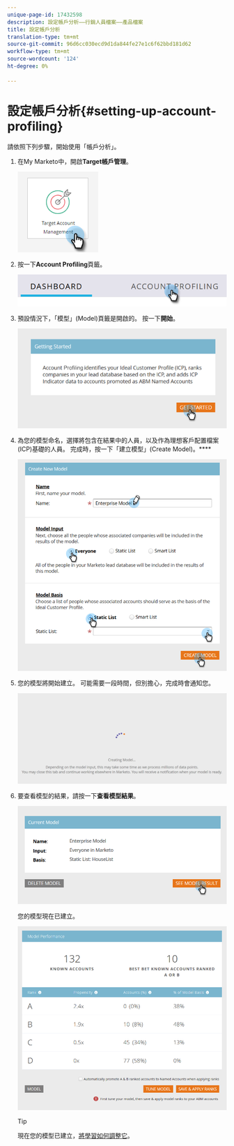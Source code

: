 ```yaml
---
unique-page-id: 17432598
description: 設定帳戶分析——行銷人員檔案——產品檔案
title: 設定帳戶分析
translation-type: tm+mt
source-git-commit: 96d6cc030ecd9d1da844fe27e1c6f62bbd181d62
workflow-type: tm+mt
source-wordcount: '124'
ht-degree: 0%

---
```



# 設定帳戶分析{#setting-up-account-profiling}

請依照下列步驟，開始使用「帳戶分析」。

1. 在My Marketo中，開啟&#x200B;**Target帳戶管理**。

   ![](assets/setting-up-account-profiling-1.png)

1. 按一下&#x200B;**Account Profiling**&#x200B;頁籤。

   ![](assets/two-1.png)

1. 預設情況下，「模型」(Model)頁籤是開啟的。 按一下&#x200B;**開始**。

   ![](assets/three.png)

1. 為您的模型命名，選擇將包含在結果中的人員，以及作為理想客戶配置檔案(ICP)基礎的人員。 完成時，按一下「建立模型」(Create Model)。****

   ![](assets/four.png)

1. 您的模型將開始建立。 可能需要一段時間，但別擔心，完成時會通知您。

   ![](assets/five.png)

1. 要查看模型的結果，請按一下&#x200B;**查看模型結果**。

   ![](assets/six.png)

   您的模型現在已建立。

   ![](assets/seven.png)

   >[!TIP]
   >
   >現在您的模型已建立，[將學習如何調整它](/help/marketo/product-docs/target-account-management/account-profiling/account-profiling-ranking-and-tuning.md)。
